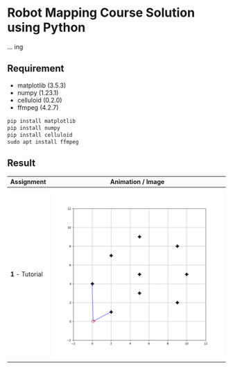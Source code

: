 # Robot Mapping Course Solution using Python

... ing

## Requirement

- matplotlib (3.5.3)
- numpy (1.23.1)
- celluloid (0.2.0)
- ffmpeg (4.2.7)

```shell
pip install matplotlib
pip install numpy
pip install celluloid
sudo apt install ffmpeg
```

## Result

| Assignment                   | Animation / Image                                                            |
| ---------------------------- | ---------------------------------------------------------------------------- |
| **1** - Tutorial             | ![s1_tutorial](s1_tutorial/result.gif)                                       |

